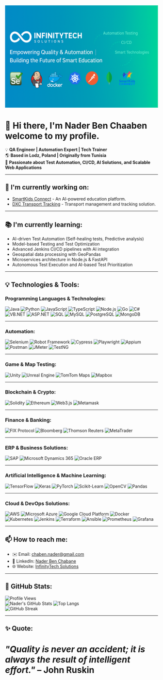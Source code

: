 ![Header](assets/header.png)


# 👋 Hi there, I'm Nader Ben Chaaben welcome to my profile.
💡 **QA Engineer | Automation Expert | Tech Trainer**  
🌎 **Based in Lodz, Poland | Originally from Tunisia**  
🔎 **Passionate about Test Automation, CI/CD, AI Solutions, and Scalable Web Applications**  

---

## 🚀 I'm currently working on:
- [SmartKids Connect](https://github.com/InfinityTech-SmartKids) - An AI-powered education platform.
- [DXC Transport Tracking](https://github.com/InfinityTech-DXC) - Transport management and tracking solution.

---

## 📚 I'm currently learning:
- AI-driven Test Automation (Self-healing tests, Predictive analysis)
- Model-based Testing and Test Optimization  
- Advanced Jenkins CI/CD pipelines with AI integration  
- Geospatial data processing with GeoPandas  
- Microservices architecture in Node.js & FastAPI  
- Autonomous Test Execution and AI-based Test Prioritization    

---

## 💡 Technologies & Tools:

### **Programming Languages & Technologies:**  
![Java](https://img.shields.io/badge/-Java-007396?logo=java&logoColor=white) ![Python](https://img.shields.io/badge/-Python-3776AB?logo=python&logoColor=white) ![JavaScript](https://img.shields.io/badge/-JavaScript-F7DF1E?logo=javascript&logoColor=black) ![TypeScript](https://img.shields.io/badge/-TypeScript-3178C6?logo=typescript&logoColor=white) ![Node.js](https://img.shields.io/badge/-Node.js-339933?logo=node.js&logoColor=white) ![Go](https://img.shields.io/badge/-Go-00ADD8?logo=go&logoColor=white) ![C#](https://img.shields.io/badge/-C%23-239120?logo=c-sharp&logoColor=white) ![VB.NET](https://img.shields.io/badge/-VB.NET-512BD4?logo=dotnet&logoColor=white) ![ASP.NET](https://img.shields.io/badge/-ASP.NET-512BD4?logo=dotnet&logoColor=white) ![SQL](https://img.shields.io/badge/-SQL-4479A1?logo=postgresql&logoColor=white) ![MySQL](https://img.shields.io/badge/-MySQL-4479A1?logo=mysql&logoColor=white) ![PostgreSQL](https://img.shields.io/badge/-PostgreSQL-336791?logo=postgresql&logoColor=white) ![MongoDB](https://img.shields.io/badge/-MongoDB-47A248?logo=mongodb&logoColor=white)  

---

### **Automation:**  
![Selenium](https://img.shields.io/badge/-Selenium-43B02A?logo=selenium&logoColor=white) ![Robot Framework](https://img.shields.io/badge/-Robot%20Framework-00BFFF?logo=robot-framework&logoColor=white) ![Cypress](https://img.shields.io/badge/-Cypress-17202C?logo=cypress&logoColor=white) ![Playwright](https://img.shields.io/badge/-Playwright-007ACC?logo=playwright&logoColor=white) ![Appium](https://img.shields.io/badge/-Appium-472583?logo=appium&logoColor=white) ![Postman](https://img.shields.io/badge/-Postman-FF6C37?logo=postman&logoColor=white) ![JMeter](https://img.shields.io/badge/-JMeter-D22128?logo=apache-jmeter&logoColor=white) ![TestNG](https://img.shields.io/badge/-TestNG-FF6600?logo=testng&logoColor=white)  

---

### **Game & Map Testing:**  
![Unity](https://img.shields.io/badge/-Unity-000000?logo=unity&logoColor=white) ![Unreal Engine](https://img.shields.io/badge/-Unreal%20Engine-0E1128?logo=unreal-engine&logoColor=white) ![TomTom Maps](https://img.shields.io/badge/-TomTom%20Maps-E03C31?logo=tomtom&logoColor=white) ![Mapbox](https://img.shields.io/badge/-Mapbox-4264FB?logo=mapbox&logoColor=white)  

---

### **Blockchain & Crypto:**  
![Solidity](https://img.shields.io/badge/-Solidity-363636?logo=solidity&logoColor=white) ![Ethereum](https://img.shields.io/badge/-Ethereum-3C3C3D?logo=ethereum&logoColor=white) ![Web3.js](https://img.shields.io/badge/-Web3.js-F16822?logo=web3dotjs&logoColor=white) ![Metamask](https://img.shields.io/badge/-Metamask-F6851B?logo=metamask&logoColor=white)  

---

### **Finance & Banking:**  
![FIX Protocol](https://img.shields.io/badge/-FIX%20Protocol-0072C6?logo=f&logoColor=white) ![Bloomberg](https://img.shields.io/badge/-Bloomberg-FF5C00?logo=bloomberg&logoColor=white) ![Thomson Reuters](https://img.shields.io/badge/-Thomson%20Reuters-FF8000?logo=thomsonreuters&logoColor=white) ![MetaTrader](https://img.shields.io/badge/-MetaTrader-29A745?logo=metatrader&logoColor=white)  

---

### **ERP & Business Solutions:**  
![SAP](https://img.shields.io/badge/-SAP-0FAAFF?logo=sap&logoColor=white) ![Microsoft Dynamics 365](https://img.shields.io/badge/-Microsoft%20Dynamics%20365-0078D4?logo=microsoft-dynamics-365&logoColor=white) ![Oracle ERP](https://img.shields.io/badge/-Oracle-F80000?logo=oracle&logoColor=white)  

---

### **Artificial Intelligence & Machine Learning:**  
![TensorFlow](https://img.shields.io/badge/-TensorFlow-FF6F00?logo=tensorflow&logoColor=white) ![Keras](https://img.shields.io/badge/-Keras-D00000?logo=keras&logoColor=white) ![PyTorch](https://img.shields.io/badge/-PyTorch-EE4C2C?logo=pytorch&logoColor=white) ![Scikit-Learn](https://img.shields.io/badge/-Scikit--Learn-F7931E?logo=scikit-learn&logoColor=white) ![OpenCV](https://img.shields.io/badge/-OpenCV-5C3EE8?logo=opencv&logoColor=white) ![Pandas](https://img.shields.io/badge/-Pandas-150458?logo=pandas&logoColor=white)  

---

### **Cloud & DevOps Solutions:**  
![AWS](https://img.shields.io/badge/-AWS-232F3E?logo=amazon-aws&logoColor=white) ![Microsoft Azure](https://img.shields.io/badge/-Microsoft%20Azure-0078D4?logo=microsoft-azure&logoColor=white) ![Google Cloud Platform](https://img.shields.io/badge/-Google%20Cloud-4285F4?logo=google-cloud&logoColor=white) ![Docker](https://img.shields.io/badge/-Docker-2496ED?logo=docker&logoColor=white) ![Kubernetes](https://img.shields.io/badge/-Kubernetes-326CE5?logo=kubernetes&logoColor=white) ![Jenkins](https://img.shields.io/badge/-Jenkins-D24939?logo=jenkins&logoColor=white) ![Terraform](https://img.shields.io/badge/-Terraform-7B42BC?logo=terraform&logoColor=white) ![Ansible](https://img.shields.io/badge/-Ansible-EE0000?logo=ansible&logoColor=white) ![Prometheus](https://img.shields.io/badge/-Prometheus-E6522C?logo=prometheus&logoColor=white) ![Grafana](https://img.shields.io/badge/-Grafana-F46800?logo=grafana&logoColor=white)  



---

## 📫 How to reach me:
- ✉️ Email: [chaben.nader@gmail.com](mailto:chaben.nader@gmail.com)  
- 🔗 LinkedIn: [Nader Ben Chabane](https://www.linkedin.com/in/nader-ben-chabane)  
- 🌐 Website: [InfinityTech Solutions](https://infinitytech-solutions.com)  

---

## 🌟 GitHub Stats:

![Profile Views](https://komarev.com/ghpvc/?username=ben-chaaben-nader&color=blue&cache_seconds=1800)  
![Nader's GitHub Stats](https://github-readme-stats.vercel.app/api?username=ben-chaaben-nader&show_icons=true&theme=radical&include_all_commits=true&count_private=true&custom_title=Nader's%20GitHub%20Stats&cache_seconds=180)
![Top Langs](https://github-readme-stats.vercel.app/api/top-langs/?username=ben-chaaben-nader&layout=compact&theme=radical&cache_seconds=1800)  
![GitHub Streak](https://github-readme-streak-stats.herokuapp.com/?user=ben-chaaben-nader&theme=radical&cache_seconds=1800)



---

## ✨ **Quote:**  
*"Quality is never an accident; it is always the result of intelligent effort."* – John Ruskin  
=======
